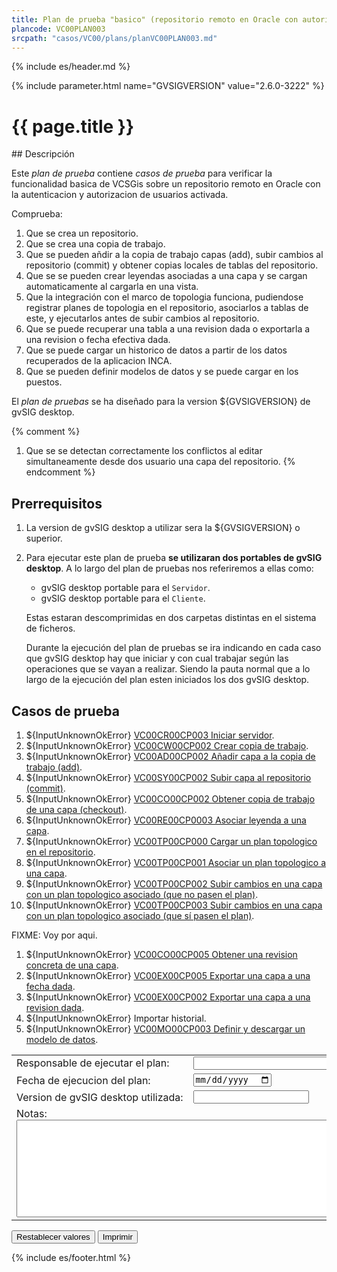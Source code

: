 ```yaml
---
title: Plan de prueba "basico" (repositorio remoto en Oracle con autorizacion)
plancode: VC00PLAN003
srcpath: "casos/VC00/plans/planVC00PLAN003.md"
---
```


{% include es/header.md %}

{% include parameter.html name="GVSIGVERSION" value="2.6.0-3222" %}

# {{ page.title }}

<div class="noprint"  markdown="1">
<style scoped>
@media print{
   .noprint{
       display:none;
   }
}
</style>
## Descripción
   
Este *plan de prueba* contiene *casos de prueba* para verificar la funcionalidad basica de VCSGis sobre 
un repositorio remoto en Oracle con la autenticacion y autorizacion de usuarios activada.

Comprueba:

1. Que se crea un repositorio.
1. Que se crea una copia de trabajo.
1. Que se pueden añdir a la copia de trabajo capas (add), subir cambios al repositorio (commit) y obtener copias locales de tablas del repositorio.
1. Que se se pueden crear leyendas asociadas a una capa y se cargan automaticamente al cargarla en una vista.
1. Que la integración con el marco de topologia funciona, pudiendose registrar planes
   de topologia en el repositorio, asociarlos a tablas de este, y ejecutarlos antes de subir cambios
   al repositorio.
1. Que se puede recuperar una tabla a una revision dada o exportarla a una revision o fecha efectiva dada.
2. Que se puede cargar un historico de datos a partir de los datos recuperados de la aplicacion INCA.
3. Que se pueden definir modelos de datos y se puede cargar en los puestos.
   
El *plan de pruebas* se ha diseñado para la version ${GVSIGVERSION} de gvSIG desktop.

{% comment %}
1. Que se se detectan correctamente los conflictos al editar simultaneamente desde dos usuario una capa del repositorio.
{% endcomment %}

## Prerrequisitos

1. La version de gvSIG desktop a utilizar sera la ${GVSIGVERSION} o superior.

1. Para ejecutar este plan de prueba **se utilizaran dos portables de gvSIG desktop**. A lo largo
   del plan de pruebas nos referiremos a ellas como:
     * gvSIG desktop portable para el ```Servidor```.
     * gvSIG desktop portable para el ```Cliente```.
     
   Estas estaran descomprimidas en dos carpetas distintas en el sistema de ficheros.
   
   Durante la ejecución del plan de pruebas se ira indicando en cada caso que gvSIG desktop hay que 
   iniciar y con cual trabajar según las operaciones que se vayan a realizar. Siendo la pauta
   normal que a lo largo de la ejecución del plan esten iniciados los dos gvSIG desktop.

</div>

## Casos de prueba

<form  markdown="1">

1. ${InputUnknownOkError} [VC00CR00CP003 Iniciar servidor](../CR00/CP003/testVC00CR00CP003.md).
1. ${InputUnknownOkError} [VC00CW00CP002 Crear copia de trabajo](../CW00/CP002/testVC00CW00CP002.md).
1. ${InputUnknownOkError} [VC00AD00CP002 Añadir capa a la copia de trabajo (add)](../AD00/CP002/testVC00AD00CP002.md).
1. ${InputUnknownOkError} [VC00SY00CP002 Subir capa al repositorio (commit)](../SY00/CP002/testVC00SY00CP002.md).
1. ${InputUnknownOkError} [VC00CO00CP002 Obtener copia de trabajo de una capa (checkout)](../CO00/CP002/testVC00CO00CP002.md).
1. ${InputUnknownOkError} [VC00RE00CP0003 Asociar leyenda a una capa](../RE00/CP003/testVC00RE00CP003.md).
1. ${InputUnknownOkError} [VC00TP00CP000 Cargar un plan topologico en el repositorio](../TP00/CP000/testVC00TP00CP000.md).
1. ${InputUnknownOkError} [VC00TP00CP001 Asociar un plan topologico a una capa](../TP00/CP001/testVC00TP00CP001.md).
1. ${InputUnknownOkError} [VC00TP00CP002 Subir cambios en una capa con un plan topologico asociado (que no pasen el plan)](../TP00/CP002/testVC00TP00CP002.md).
1. ${InputUnknownOkError} [VC00TP00CP003 Subir cambios en una capa con un plan topologico asociado (que sí pasen el plan)](../TP00/CP003/testVC00TP00CP003.md).

FIXME: Voy por aqui.

1. ${InputUnknownOkError} [VC00CO00CP005 Obtener una revision concreta de una capa](../CO00/CP005/testVC00CO00CP005.md).
1. ${InputUnknownOkError} [VC00EX00CP005 Exportar una capa a una fecha dada](../EX00/CP005/testVC00EX00CP005.md).
1. ${InputUnknownOkError} [VC00EX00CP002 Exportar una capa a una revision dada](../EX00/CP002/testVC00EX00CP002.md).
1. ${InputUnknownOkError} Importar historial.
1. ${InputUnknownOkError} [VC00MO00CP003 Definir y descargar un modelo de datos](../MO00/CP003/testVC00MO00CP003.md).

<table border="0">
<tr>
<td nowarp>Responsable de ejecutar el plan:</td><td width="90%"><input type="text" style="display:table-cell; width:100%"></td>
</tr>
<tr>
<td>Fecha de ejecucion del plan:</td><td><input type="date"></td>
</tr>
<tr>
<td nowrap>Version de gvSIG desktop utilizada:</td><td><input type="text" values=""></td>
</tr>
<tr>
<td colspan="2">Notas:<br><textarea rows="10" cols="80"></textarea></td>
</tr>
</table>
<input type="reset" value="Restablecer valores">
<input type="button" value="Imprimir" onclick="window.print();">
</form>

{% include es/footer.html %}
